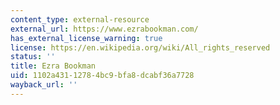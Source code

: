 ```yaml
---
content_type: external-resource
external_url: https://www.ezrabookman.com/
has_external_license_warning: true
license: https://en.wikipedia.org/wiki/All_rights_reserved
status: ''
title: Ezra Bookman
uid: 1102a431-1278-4bc9-bfa8-dcabf36a7728
wayback_url: ''
---
```

